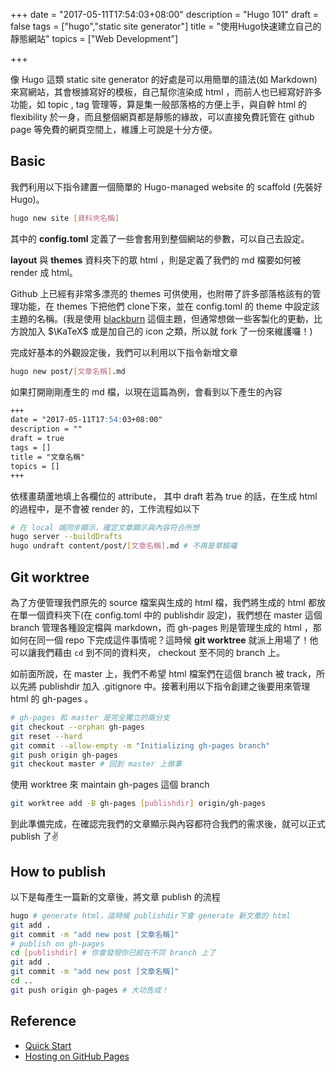 +++
date = "2017-05-11T17:54:03+08:00"
description = "Hugo 101"
draft = false
tags = ["hugo","static site generator"]
title = "使用Hugo快速建立自己的靜態網站"
topics = ["Web Development"]

+++


像 Hugo 這類 static site generator 的好處是可以用簡單的語法(如 Markdown)來寫網站，其會根據寫好的模板，自己幫你渲染成 html ，而前人也已經寫好許多功能，如 topic , tag 管理等，算是集一般部落格的方便上手，與自幹 html 的 flexibility 於一身，而且整個網頁都是靜態的緣故，可以直接免費託管在 github page 等免費的網頁空間上，維護上可說是十分方便。

<!--more-->

## Basic
我們利用以下指令建置一個簡單的 Hugo-managed website 的 scaffold (先裝好 Hugo)。
```bash
hugo new site [資料夾名稱]
```
其中的 **config.toml** 定義了一些會套用到整個網站的參數，可以自己去設定。

**layout** 與 **themes** 資料夾下的眾 html ，則是定義了我們的 md 檔要如何被 render 成 html。

Github 上已經有非常多漂亮的 themes 可供使用，也附帶了許多部落格該有的管理功能，在 themes 下把他們 clone下來，並在 config.toml 的 theme 中設定該主題的名稱。(我是使用 [blackburn](https://github.com/sunprinceS/blackburn) 這個主題，但通常想做一些客製化的更動，比方說加入 $\KaTeX$ 或是加自己的 icon 之類，所以就 fork 了一份來維護囉！)

完成好基本的外觀設定後，我們可以利用以下指令新增文章
```bash
hugo new post/[文章名稱].md
```
如果打開剛剛產生的 md 檔，以現在這篇為例，會看到以下產生的內容
```markdown
+++
date = "2017-05-11T17:54:03+08:00"
description = ""
draft = true
tags = []
title = "文章名稱"
topics = []
+++
```
依樣畫葫蘆地填上各欄位的 attribute， 其中 draft 若為 true 的話，在生成 html 的過程中，是不會被 render 的，工作流程如以下

```bash
# 在 local 端同步顯示，確定文章顯示與內容符合所想
hugo server --buildDrafts
hugo undraft content/post/[文章名稱].md # 不再是草稿囉
```

## Git worktree
為了方便管理我們原先的 source 檔案與生成的 html 檔，我們將生成的 html 都放在單一個資料夾下(在 config.toml 中的 publishdir 設定)，我們想在 master 這個 branch 管理各種設定檔與 markdown，而 gh-pages 則是管理生成的 html ，那如何在同一個 repo 下完成這件事情呢？這時候 **git worktree** 就派上用場了！他可以讓我們藉由 ``cd`` 到不同的資料夾， checkout 至不同的 branch 上。

如前面所說，在 master 上，我們不希望 html 檔案們在這個 branch 被 track，所以先將 publishdir 加入 .gitignore 中。接著利用以下指令創建之後要用來管理 html 的 gh-pages 。
```bash
# gh-pages 和 master 是完全獨立的兩分支
git checkout --orphan gh-pages
git reset --hard
git commit --allow-empty -m "Initializing gh-pages branch"
git push origin gh-pages
git checkout master # 回到 master 上做事
```

使用 worktree 來 maintain gh-pages 這個 branch
```bash
git worktree add -B gh-pages [publishdir] origin/gh-pages
```
到此準備完成，在確認完我們的文章顯示與內容都符合我們的需求後，就可以正式 publish 了✌

## How to publish
以下是每產生一篇新的文章後，將文章 publish 的流程
```bash
hugo # generate html，這時候 publishdir下會 generate 新文章的 html
git add .
git commit -m "add new post [文章名稱]"
# publish on gh-pages
cd [publishdir] # 你會發現你已經在不同 branch 上了
git add .
git commit -m "add new post [文章名稱]"
cd ..
git push origin gh-pages # 大功告成！
```

## Reference
* [Quick Start](https://gohugo.io/overview/quickstart/)
* [Hosting on GitHub Pages](https://gohugo.io/tutorials/github-pages-blog/)

